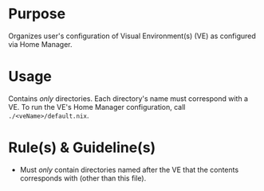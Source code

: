 # Purpose

Organizes user's configuration of Visual Environment(s) (VE) as configured via Home Manager.

# Usage

Contains *only* directories. Each directory's name must correspond with a VE. To run the VE's Home Manager configuration, call `./<veName>/default.nix`.

# Rule(s) & Guideline(s)

- Must *only* contain directories named after the VE that the contents corresponds with (other than this file).

